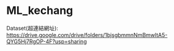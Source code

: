 # ML_kechang

Dataset(超連結網址):
https://drive.google.com/drive/folders/1bjsgbmmnNmBmwltA5-QYG5Hj7RgOP-4F?usp=sharing
